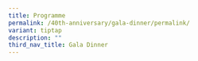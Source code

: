 ```yaml
---
title: Programme
permalink: /40th-anniversary/gala-dinner/permalink/
variant: tiptap
description: ""
third_nav_title: Gala Dinner
---
```

